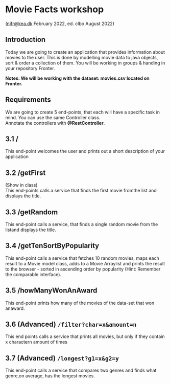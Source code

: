 # Movie Facts workshop
(nifr@kea.dk February 2022, ed. clbo August 2022)

## Introduction
Today we are going to create an application that provides information about movies to the user. 
This is done by modelling movie data to java objects, sort & order a collection of them.
You will be working in groups & handing in your repository Fronter.

**Notes: We will be working with the dataset: movies.csv located on Fronter.**
## Requirements
We  are  going  to  create  5  end-points,  that  each  will  have  a  specific  task  in mind. 
You  can  use  the  same  Controller  class.   
Annotate  the  controllers  with **@RestController**. 

## 3.1 / 
This  end-point  welcomes  the  user  and  prints  out  a  short  description  of  your application

## 3.2 /getFirst 
(Show in class)    
This end-points calls a service that finds the first movie fromthe list and displays the title.

## 3.3    /getRandom
This end-point calls a service,  that finds a single random movie from the listand displays the title.

## 3.4 /getTenSortByPopularity
This end-point calls a service that fetches 10 random movies, maps each result to a Movie  model  class,  adds  to  a  Movie  Arraylist  and  prints  the  result  to the  browser  -  sorted  in  ascending  order  by  popularity  (Hint:  Remember  the comparable interface).

## 3.5    /howManyWonAnAward
This  end-point  prints  how  many  of  the  movies  of  the  data-set  that  won  anaward.

## 3.6 (Advanced) ```/filter?char=x&amount=n```
This end points calls a service that prints all movies, but only if they contain x charactern amount of times

## 3.7 (Advanced) ```/longest?g1=x&g2=y``` 
This end-point calls a service that compares two genres and finds what genre,on average, has the longest movies.
